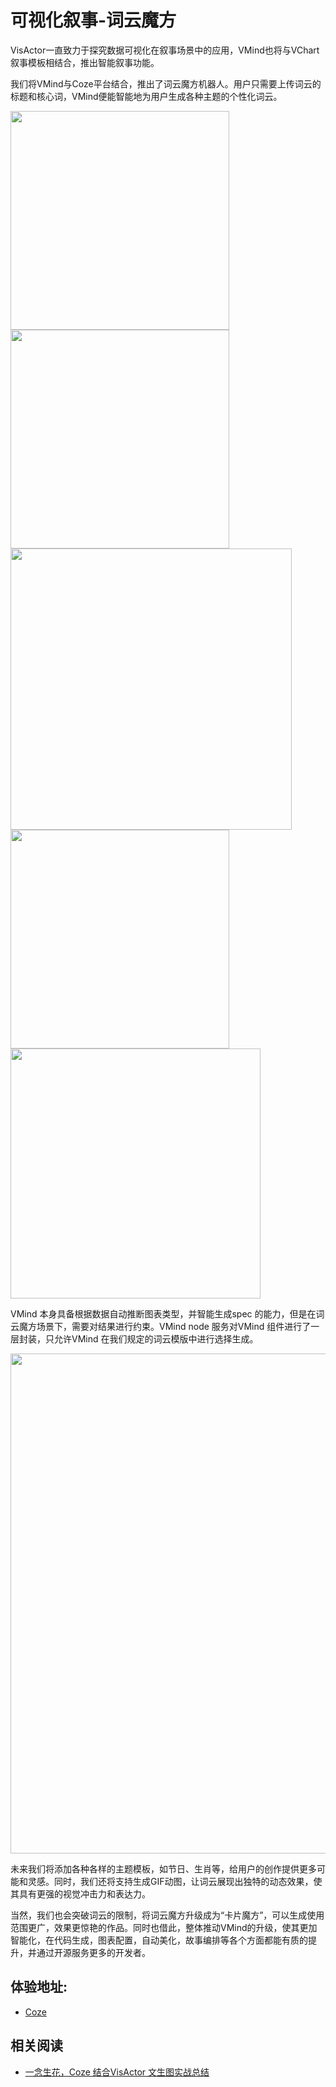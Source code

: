 # 可视化叙事-词云魔方
VisActor一直致力于探究数据可视化在叙事场景中的应用，VMind也将与VChart叙事模板相结合，推出智能叙事功能。

我们将VMind与Coze平台结合，推出了词云魔方机器人。用户只需要上传词云的标题和核心词，VMind便能智能地为用户生成各种主题的个性化词云。

<img src="https://lf9-dp-fe-cms-tos.byteorg.com/obj/bit-cloud/vmind/tutorials/wordcloud_cube-1.png" width="350">
<img src="https://lf9-dp-fe-cms-tos.byteorg.com/obj/bit-cloud/vmind/tutorials/wordcloud_cube-2.png" width="350">
<img src="https://lf9-dp-fe-cms-tos.byteorg.com/obj/bit-cloud/vmind/tutorials/wordcloud_cube-4.png" width="450">

</br>
<img src="https://lf9-dp-fe-cms-tos.byteorg.com/obj/bit-cloud/vmind/tutorials/wordcloud_cube-3.png" width="350">
<img src="https://lf9-dp-fe-cms-tos.byteorg.com/obj/bit-cloud/vmind/tutorials/wordcloud_cube-5.jpeg" width="400">

VMind 本身具备根据数据自动推断图表类型，并智能生成spec 的能力，但是在词云魔方场景下，需要对结果进行约束。VMind node 服务对VMind 组件进行了一层封装，只允许VMind 在我们规定的词云模版中进行选择生成。

<img src="https://lf9-dp-fe-cms-tos.byteorg.com/obj/bit-cloud/vmind/tutorials/wordcloud_cube_flow.png" width="800">

未来我们将添加各种各样的主题模板，如节日、生肖等，给用户的创作提供更多可能和灵感。同时，我们还将支持生成GIF动图，让词云展现出独特的动态效果，使其具有更强的视觉冲击力和表达力。

当然，我们也会突破词云的限制，将词云魔方升级成为“卡片魔方”，可以生成使用范围更广，效果更惊艳的作品。同时也借此，整体推动VMind的升级，使其更加智能化，在代码生成，图表配置，自动美化，故事编排等各个方面都能有质的提升，并通过开源服务更多的开发者。

## 体验地址:
- [Coze](https://www.coze.cn/s/iY7WbPQ2/)

## 相关阅读
- [一念生花，Coze 结合VisActor 文生图实战总结](https://juejin.cn/post/7340307383505436712)
